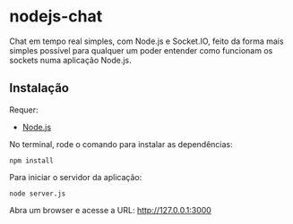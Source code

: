 # nodejs-chat
Chat em tempo real simples, com Node.js e Socket.IO, feito da forma
mais simples possível para qualquer um poder entender como funcionam os sockets numa aplicação Node.js.

## Instalação
Requer:
- [Node.js](https://nodejs.org/en/download/ "Node.js")

No terminal, rode o comando para instalar as dependências:

`npm install`
 
Para iniciar o servidor da aplicação:

`node server.js`
  
 Abra um browser e acesse a URL: http://127.0.0.1:3000
